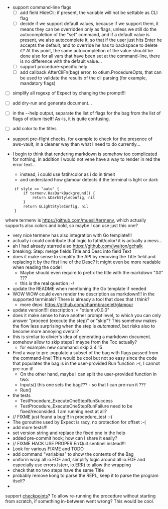 - support command-line flags
  - [ ] add field HideCli; if present, the variable will not be settable as CLI flag
  - [ ] decide if we support default values, because if we support them, it means they can
    be overridden only as flags, unless we still do the autocompletion of the "set"
    command, and if a default value is present, we also autocomplete it, so that if the
    user just hits Enter he accepts the default, and to override he has to backspace to
    delete it? At this point, the same autocompletion of the value should be done also for
    all vars that have been set at the command-line, there is no difference with the
    default value...
  - [ ] support procedure-specific help
  - [ ] add callback AfterCliFn(bag) error, to otium.ProcedureOpts, that can be used to
    validate the results of the cli parsing (for example, mandatory flags)

- [ ] simplify all regexp of Expect by changing the prompt!!!
- [ ] add dry-run and generate document...

- [ ] in the --help output, separate the list of flags for the bag from the list of flags of otium itself! As-is, it is quite confusing.
- [ ] add color to the titles

- support pre-flight checks, for example to check for the presence of aws-vault, in a
  cleaner way than what I need to do currently...

- I begin to think that rendering markdown is somehow too complicated for
  nothing, in addition I would not vene have a way to render in red the
  error text...
  - instead, i could use fatih/color as i do in timeit
  - and understand how glamour detects if the terminal is light or dark
```
	if style == "auto" {
		if termenv.HasDarkBackground() {
			return &DarkStyleConfig, nil
		}
		return &LightStyleConfig, nil
	}
```
  where termenv is https://github.com/muesli/termenv, which actually supports
  also colors and bold, so maybe I can use just this one?
  - very nice termenv has also integration with Go template!!!
  - actually i could contribute that logic to fathit/color! it is actually a
    mess...
  - ah I had already starred also https://github.com/jwalton/gchalk
- breaking: Step: merge fields Title and Desc into field Text
- does it make sense to simplify the API by removing the Title field and
  replacing it by the first line of the Desc? It might even be more readable
  when reading the code!
    - Maybe should even require to prefix the title with the markdown "##" ???
    - this is the real question :-/
- update the README when mentioning the Go template if needed
- WOW WOW could even render the description as markdown!!! in the supported
  terminals? There is already a tool that does that I think?
    - more deps: https://github.com/charmbracelet/glamour
- update version!!!!	description := "otium v0.0.0"
- does it make sense to have another prompt level, to which you can only
  answer "proceed (execute the step)" or "skip"? This somehow makes the flow
  less surprising when the step is _automated_, but risks also to become more
  annoying overall?
- this is similar to olivier's idea of generating a markdown document.
- somehow allow to skip steps? maybe from the Toc actually?
    - for example: new command: skip 3 4 15
- Find a way to pre-populate a subset of the bag with flags passed from the
  command-line! This would be cool but not so easy since the code that populates
  the bag is in the user-provided Run function :-(, I cannot pre-run it!
    - On the other hand, maybe I can split the user-provided function in two:
    - Inputs()  this one sets the bag??? - so that I can pre-run it ???
    - Run()
- the tests
    - TestProcedure_ExecuteOneStepRunSuccess
    - TestProcedure_ExecuteOneStepRunFailure need to be fixed/reconsided. I am
      running next at all?
- // FIXME just found a bug!!! in procedure_test :-(
- The goroutine used by Expect is racy, no protection for offset :-(
- add more tests!!!
- set version string and replace the fixed one in the help
- added pre-commit hook; how can I share it easily?
- // FIXME HACK USE PROPER ErrQuit sentinel instead!!!
- Look for various FIXME and TODO
- add command "variables" to show the contents of the Bag
- uniform wrap all io.EOF and, simplify logic around all io.EOF and especially
  use errors.Is(err, io.ERR) to allow the wrapping
- check that no two steps have the same Title
- probably remove kong to parse the REPL, keep it to parse the program itself?
-

support [checkpoints](https://en.wikipedia.org/wiki/Application_checkpointing)?
To allow re-running the procedure without starting from scratch, if something
in-between went wrong? This would be cool.
